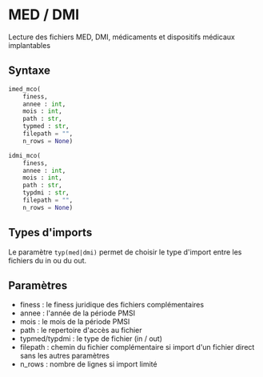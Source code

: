 # MED / DMI

Lecture des fichiers MED, DMI, médicaments et dispositifs médicaux implantables

## Syntaxe

```python
imed_mco(
	finess, 
	annee : int, 
	mois : int, 
	path : str, 
	typmed : str, 
	filepath = "", 
	n_rows = None)
```

```python
idmi_mco(
	finess, 
	annee : int, 
	mois : int, 
	path : str, 
	typdmi : str, 
	filepath = "", 
	n_rows = None)
```

## Types d'imports 

Le paramètre `typ(med|dmi)` permet de choisir le type d'import entre les fichiers du in ou du out. 


## Paramètres

- finess : le finess juridique des fichiers complémentaires
- annee : l'année de la période PMSI
- mois  : le mois de la période PMSI
- path : le repertoire d'accès au fichier
- typmed/typdmi : le type de fichier (in / out)
- filepath : chemin du fichier complémentaire si import d'un fichier direct sans les autres paramètres
- n_rows : nombre de lignes si import limité




